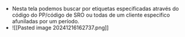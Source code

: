 - Nesta tela podemos buscar por etiquetas especificadas através do código do PP/código de SRO ou todas de um cliente especifico afuniladas por um período.
- ![[Pasted image 20241216162737.png]]

